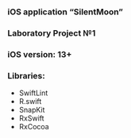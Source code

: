 ### iOS application “SilentMoon”
### Laboratory Project №1
### iOS version: 13+

### Libraries:
* SwiftLint
* R.swift
* SnapKit
* RxSwift
* RxCocoa
